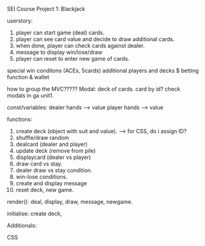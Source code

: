 SEI Course Project 1: Blackjack

userstory:

1. player can start game (deal) cards.
2. player can see card value and decide to draw additional cards.
3. when done, player can check cards against dealer.
4. message to display win/lose/draw
5. player can reset to enter new game of cards.

special win conditons (ACEs, 5cards)
additional players and decks
$ betting function & wallet

how to group the MVC?????
Modal: deck of cards. card by id?
check modals in ga unit1.

const/variables:
dealer hands --> value
player hands --> value

functions:

1. create deck (object with suit and value). --> for CSS, do i assign ID?
2. shuffle/draw random
3. dealcard (dealer and player)
4. update deck (remove from pile)
5. displaycard (dealer vs player)
6. draw card vs stay.
7. dealer draw vs stay condition.
8. win-lose conditions.
9. create and display message
10. reset deck, new game.

render(): deal, display, draw, message, newgame.

initialise: create deck,

Additionals:

CSS
